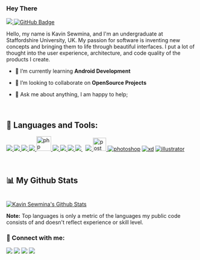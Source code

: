 <h3>Hey There <img src="https://raw.githubusercontent.com/MartinHeinz/MartinHeinz/master/wave.gif" width="15px"></h3>



<a href="https://github.com/Meghna-DAS/github-profile-views-counter"> <img src="https://komarev.com/ghpvc/?username=kavin-sewmina">
</a>
<a href="https://github.com/kavin-sewmina?tab=followers">
<img src="https://img.shields.io/github/followers/kavin-sewmina?label=Followers&style=social" alt="GitHub Badge"></a>

<p>Hello, my name is Kavin Sewmina, and I'm an undergraduate at Staffordshire University, UK. My passion for software is inventing new concepts and bringing them to life through beautiful interfaces. I put a lot of thought into the user experience, architecture, and code quality of the products I create.</p>


- 🌱 I’m currently learning **Android Development**

- 👯 I’m looking to collaborate on **OpenSource Projects**

- 💬 Ask me about anything, I am happy to help;

</br>

## 🚀 Languages and Tools:

<p align="left"> 
    <a href="https://www.java.com" target="_blank"> <img src="https://img.icons8.com/color/35/000000/java-coffee-cup-logo.png"/> </a>
    <a href="https://www.python.org" target="_blank"> <img src="https://img.icons8.com/color/35/000000/python.png"/> </a> 
    <a href="https://www.w3.org/html/" target="_blank"> <img src="https://img.icons8.com/color/35/000000/html-5.png"/> </a> 
    <a href="https://www.w3schools.com/css/" target="_blank"> <img src="https://img.icons8.com/color/35/000000/css3.png"/> </a>
    <a href="https://www.php.net/" target="_blank"> <img src="https://pngimg.com/uploads/php/php_PNG34.png" alt="php"  height="39"/> </a>  
    <a href="https://developer.mozilla.org/en-US/docs/Web/JavaScript" target="_blank"> <img src="https://img.icons8.com/color/35/000000/javascript.png"/> </a>  
    <a href="https://reactjs.org/" target="_blank"> <img src="https://img.icons8.com/color/35/000000/react-native.png"/> </a>
    <a href="https://getbootstrap.com" target="_blank"> <img src="https://img.icons8.com/color/35/000000/bootstrap.png"/> </a> 
    <a style="padding-right:8px;" href="https://www.mysql.com/" target="_blank"> <img src="https://img.icons8.com/fluent/35/000000/mysql-logo.png"/> </a>
    <a href="https://firebase.google.com/" target="_blank"> <img src="https://img.icons8.com/color/35/000000/firebase.png"/> </a> 
    <a href="https://postman.com" target="_blank"> <img src="https://www.vectorlogo.zone/logos/getpostman/getpostman-icon.svg" alt="postman" width="35" height="35"/> </a>   
    <a href="https://adobe.com" target="_blank"><img src="https://img.icons8.com/fluency/35/000000/adobe-photoshop.png" alt="photoshop"/></a>
    <a href="https://adobe.com" target="_blank"><img src="https://img.icons8.com/fluency/35/000000/adobe-xd.png" alt="xd"/></a> 
    <a href="https://adobe.com" target="_blank"><img src="https://img.icons8.com/fluency/35/000000/adobe-illustrator.png" alt="illustrator"/></a>   
</p>

<!-- [![React Badge](https://img.shields.io/badge/-React-61DBFB?style=for-the-badge&labelColor=black&logo=react&logoColor=61DBFB)](#)  [![Javascript Badge](https://img.shields.io/badge/-Javascript-F0DB4F?style=for-the-badge&labelColor=black&logo=javascript&logoColor=F0DB4F)](#) [![Typescript Badge](https://img.shields.io/badge/-Typescript-007acc?style=for-the-badge&labelColor=black&logo=typescript&logoColor=007acc)](#) [![Nodejs Badge](https://img.shields.io/badge/-Nodejs-3C873A?style=for-the-badge&labelColor=black&logo=node.js&logoColor=3C873A)](#) [![GraphQL Badge](https://img.shields.io/badge/-GraphQl-e535ab?style=for-the-badge&labelColor=black&logo=node.js&logoColor=e535ab)](#) -->
<br/>

## 📊 My Github Stats

  <br/>
    <a href="https://github.com/kavin-sewmina/github-readme-stats"><img alt="Kavin Sewmina's Github Stats" src="https://github-readme-stats.vercel.app/api?username=kavin-sewmina&show_icons=true&count_private=true&&hide_border=true" /></a>

  <b>Note:</b> Top languages is only a metric of the languages my public code consists of and doesn't reflect experience or skill level.



<h3>🚀 Connect with me:</h3>
<p>
<a href = "https://www.linkedin.com/in/kavinsewmina/"><img src="https://img.icons8.com/fluent/30/000000/linkedin.png"/></a>
<a href = "https://twitter.com/kavinsewmina"><img src="https://img.icons8.com/fluent/30/000000/twitter.png"/></a>
<a href = "https://www.instagram.com/kavinsewmina/"><img src="https://img.icons8.com/fluent/30/000000/instagram-new.png"/></a>
<a href = "https://www.facebook.com/kavinsewmina/UC-NXT1lYAOPa3lrgWXqvuHA"><img src="https://img.icons8.com/color/30/000000/facebook.png"/></a>
</p>


